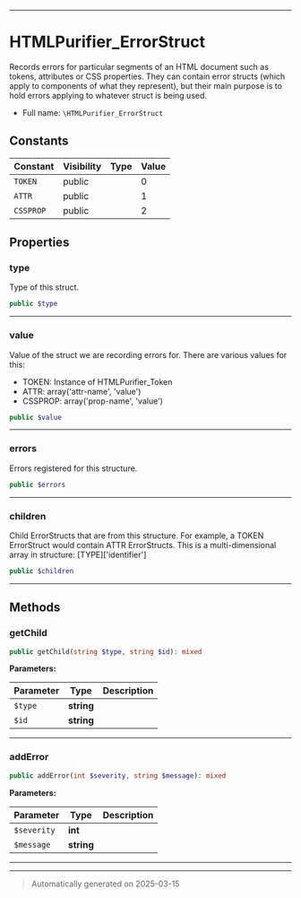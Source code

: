 ***

# HTMLPurifier_ErrorStruct

Records errors for particular segments of an HTML document such as tokens,
attributes or CSS properties. They can contain error structs (which apply
to components of what they represent), but their main purpose is to hold
errors applying to whatever struct is being used.



* Full name: `\HTMLPurifier_ErrorStruct`


## Constants

| Constant | Visibility | Type | Value |
|:---------|:-----------|:-----|:------|
|`TOKEN`|public| |0|
|`ATTR`|public| |1|
|`CSSPROP`|public| |2|

## Properties


### type

Type of this struct.

```php
public $type
```






***

### value

Value of the struct we are recording errors for. There are various
values for this:
 - TOKEN: Instance of HTMLPurifier_Token
 - ATTR: array('attr-name', 'value')
 - CSSPROP: array('prop-name', 'value')

```php
public $value
```






***

### errors

Errors registered for this structure.

```php
public $errors
```






***

### children

Child ErrorStructs that are from this structure. For example, a TOKEN
ErrorStruct would contain ATTR ErrorStructs. This is a multi-dimensional
array in structure: [TYPE]['identifier']

```php
public $children
```






***

## Methods


### getChild



```php
public getChild(string $type, string $id): mixed
```








**Parameters:**

| Parameter | Type | Description |
|-----------|------|-------------|
| `$type` | **string** |  |
| `$id` | **string** |  |





***

### addError



```php
public addError(int $severity, string $message): mixed
```








**Parameters:**

| Parameter | Type | Description |
|-----------|------|-------------|
| `$severity` | **int** |  |
| `$message` | **string** |  |





***


***
> Automatically generated on 2025-03-15
